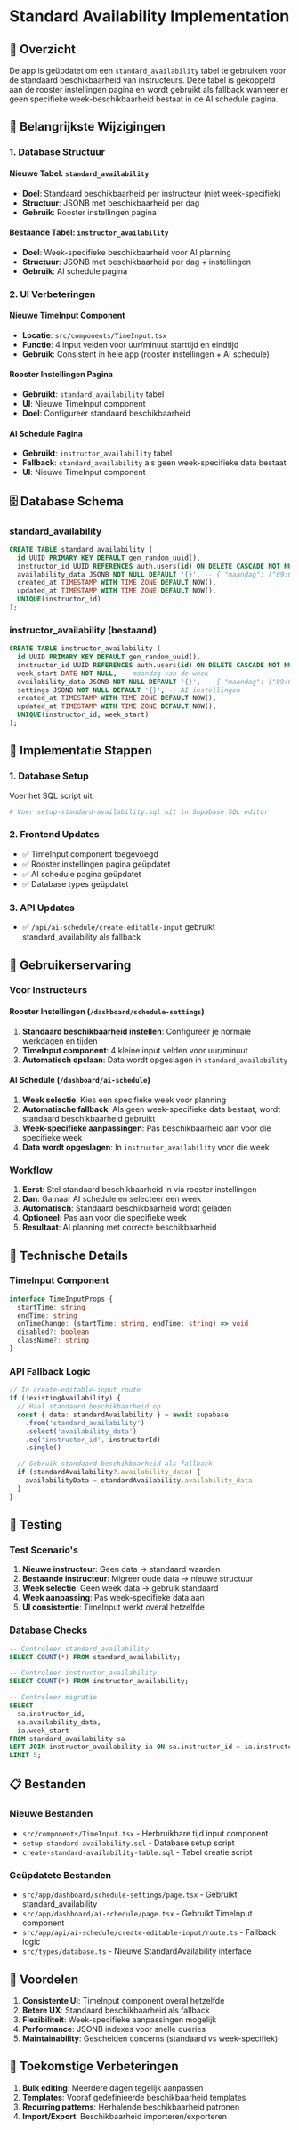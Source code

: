 # Standard Availability Implementation

## 🎯 Overzicht

De app is geüpdatet om een `standard_availability` tabel te gebruiken voor de standaard beschikbaarheid van instructeurs. Deze tabel is gekoppeld aan de rooster instellingen pagina en wordt gebruikt als fallback wanneer er geen specifieke week-beschikbaarheid bestaat in de AI schedule pagina.

## 🔄 Belangrijkste Wijzigingen

### 1. Database Structuur

#### Nieuwe Tabel: `standard_availability`
- **Doel**: Standaard beschikbaarheid per instructeur (niet week-specifiek)
- **Structuur**: JSONB met beschikbaarheid per dag
- **Gebruik**: Rooster instellingen pagina

#### Bestaande Tabel: `instructor_availability`
- **Doel**: Week-specifieke beschikbaarheid voor AI planning
- **Structuur**: JSONB met beschikbaarheid per dag + instellingen
- **Gebruik**: AI schedule pagina

### 2. UI Verbeteringen

#### Nieuwe TimeInput Component
- **Locatie**: `src/components/TimeInput.tsx`
- **Functie**: 4 input velden voor uur/minuut starttijd en eindtijd
- **Gebruik**: Consistent in hele app (rooster instellingen + AI schedule)

#### Rooster Instellingen Pagina
- **Gebruikt**: `standard_availability` tabel
- **UI**: Nieuwe TimeInput component
- **Doel**: Configureer standaard beschikbaarheid

#### AI Schedule Pagina
- **Gebruikt**: `instructor_availability` tabel
- **Fallback**: `standard_availability` als geen week-specifieke data bestaat
- **UI**: Nieuwe TimeInput component

## 🗄️ Database Schema

### standard_availability
```sql
CREATE TABLE standard_availability (
  id UUID PRIMARY KEY DEFAULT gen_random_uuid(),
  instructor_id UUID REFERENCES auth.users(id) ON DELETE CASCADE NOT NULL,
  availability_data JSONB NOT NULL DEFAULT '{}', -- { "maandag": ["09:00", "17:00"], ... }
  created_at TIMESTAMP WITH TIME ZONE DEFAULT NOW(),
  updated_at TIMESTAMP WITH TIME ZONE DEFAULT NOW(),
  UNIQUE(instructor_id)
);
```

### instructor_availability (bestaand)
```sql
CREATE TABLE instructor_availability (
  id UUID PRIMARY KEY DEFAULT gen_random_uuid(),
  instructor_id UUID REFERENCES auth.users(id) ON DELETE CASCADE NOT NULL,
  week_start DATE NOT NULL, -- maandag van de week
  availability_data JSONB NOT NULL DEFAULT '{}', -- { "maandag": ["09:00", "17:00"], ... }
  settings JSONB NOT NULL DEFAULT '{}', -- AI instellingen
  created_at TIMESTAMP WITH TIME ZONE DEFAULT NOW(),
  updated_at TIMESTAMP WITH TIME ZONE DEFAULT NOW(),
  UNIQUE(instructor_id, week_start)
);
```

## 🚀 Implementatie Stappen

### 1. Database Setup
Voer het SQL script uit:
```bash
# Voer setup-standard-availability.sql uit in Supabase SQL editor
```

### 2. Frontend Updates
- ✅ TimeInput component toegevoegd
- ✅ Rooster instellingen pagina geüpdatet
- ✅ AI schedule pagina geüpdatet
- ✅ Database types geüpdatet

### 3. API Updates
- ✅ `/api/ai-schedule/create-editable-input` gebruikt standard_availability als fallback

## 📱 Gebruikerservaring

### Voor Instructeurs

#### Rooster Instellingen (`/dashboard/schedule-settings`)
1. **Standaard beschikbaarheid instellen**: Configureer je normale werkdagen en tijden
2. **TimeInput component**: 4 kleine input velden voor uur/minuut
3. **Automatisch opslaan**: Data wordt opgeslagen in `standard_availability`

#### AI Schedule (`/dashboard/ai-schedule`)
1. **Week selectie**: Kies een specifieke week voor planning
2. **Automatische fallback**: Als geen week-specifieke data bestaat, wordt standaard beschikbaarheid gebruikt
3. **Week-specifieke aanpassingen**: Pas beschikbaarheid aan voor die specifieke week
4. **Data wordt opgeslagen**: In `instructor_availability` voor die week

### Workflow
1. **Eerst**: Stel standaard beschikbaarheid in via rooster instellingen
2. **Dan**: Ga naar AI schedule en selecteer een week
3. **Automatisch**: Standaard beschikbaarheid wordt geladen
4. **Optioneel**: Pas aan voor die specifieke week
5. **Resultaat**: AI planning met correcte beschikbaarheid

## 🔧 Technische Details

### TimeInput Component
```typescript
interface TimeInputProps {
  startTime: string
  endTime: string
  onTimeChange: (startTime: string, endTime: string) => void
  disabled?: boolean
  className?: string
}
```

### API Fallback Logic
```typescript
// In create-editable-input route
if (!existingAvailability) {
  // Haal standaard beschikbaarheid op
  const { data: standardAvailability } = await supabase
    .from('standard_availability')
    .select('availability_data')
    .eq('instructor_id', instructorId)
    .single()

  // Gebruik standaard beschikbaarheid als fallback
  if (standardAvailability?.availability_data) {
    availabilityData = standardAvailability.availability_data
  }
}
```

## 🧪 Testing

### Test Scenario's
1. **Nieuwe instructeur**: Geen data → standaard waarden
2. **Bestaande instructeur**: Migreer oude data → nieuwe structuur
3. **Week selectie**: Geen week data → gebruik standaard
4. **Week aanpassing**: Pas week-specifieke data aan
5. **UI consistentie**: TimeInput werkt overal hetzelfde

### Database Checks
```sql
-- Controleer standard_availability
SELECT COUNT(*) FROM standard_availability;

-- Controleer instructor_availability
SELECT COUNT(*) FROM instructor_availability;

-- Controleer migratie
SELECT 
  sa.instructor_id,
  sa.availability_data,
  ia.week_start
FROM standard_availability sa
LEFT JOIN instructor_availability ia ON sa.instructor_id = ia.instructor_id
LIMIT 5;
```

## 📋 Bestanden

### Nieuwe Bestanden
- `src/components/TimeInput.tsx` - Herbruikbare tijd input component
- `setup-standard-availability.sql` - Database setup script
- `create-standard-availability-table.sql` - Tabel creatie script

### Geüpdatete Bestanden
- `src/app/dashboard/schedule-settings/page.tsx` - Gebruikt standard_availability
- `src/app/dashboard/ai-schedule/page.tsx` - Gebruikt TimeInput component
- `src/app/api/ai-schedule/create-editable-input/route.ts` - Fallback logic
- `src/types/database.ts` - Nieuwe StandardAvailability interface

## 🎉 Voordelen

1. **Consistente UI**: TimeInput component overal hetzelfde
2. **Betere UX**: Standaard beschikbaarheid als fallback
3. **Flexibiliteit**: Week-specifieke aanpassingen mogelijk
4. **Performance**: JSONB indexes voor snelle queries
5. **Maintainability**: Gescheiden concerns (standaard vs week-specifiek)

## 🔮 Toekomstige Verbeteringen

1. **Bulk editing**: Meerdere dagen tegelijk aanpassen
2. **Templates**: Vooraf gedefinieerde beschikbaarheid templates
3. **Recurring patterns**: Herhalende beschikbaarheid patronen
4. **Import/Export**: Beschikbaarheid importeren/exporteren 